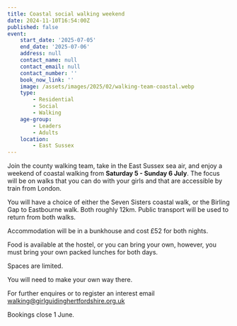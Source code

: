 ```yaml
---
title: Coastal social walking weekend
date: 2024-11-10T16:54:00Z
published: false
event:
    start_date: '2025-07-05'
    end_date: '2025-07-06'
    address: null
    contact_name: null
    contact_email: null
    contact_number: ''
    book_now_link: ''
    image: /assets/images/2025/02/walking-team-coastal.webp
    type:
        - Residential
        - Social
        - Walking
    age-group:
        - Leaders
        - Adults
    location:
        - East Sussex
---
```

Join the county walking team, take in the East Sussex sea air, and enjoy a weekend of coastal walking from **Saturday 5 - Sunday 6 July**. The focus will be on walks that you can do with your girls and that are accessible by train from London.

You will have a choice of either the Seven Sisters coastal walk, or the Birling Gap to Eastbourne walk. Both roughly 12km. Public transport will be used to return from both walks.

Accommodation will be in a bunkhouse and cost £52 for both nights.

Food is available at the hostel, or you can bring your own, however, you must bring your own packed lunches for both days. 

Spaces are limited.

You will need to make your own way there.

For further enquires or to register an interest email <walking@girlguidinghertfordshire.org.uk>

Bookings close 1 June.
